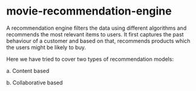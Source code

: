 # movie-recommendation-engine
A recommendation engine filters the data using different algorithms and recommends the most relevant items to users. It first captures the past behaviour of a customer and based on that, recommends products which the users might be likely to buy.

Here we have tried to cover two types of recommendation models:

a. Content based

b. Collaborative based

